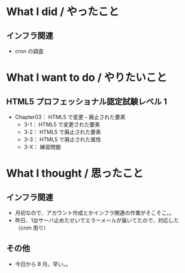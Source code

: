 # What I did / やったこと
## インフラ関連
- cron の調査

# What I want to do / やりたいこと
## HTML5 プロフェッショナル認定試験レベル 1
- Chapter03： HTML5 で変更・廃止された要素
    - 3-1： HTML5 で変更された要素
    - 3-2： HTML5 で廃止された要素
    - 3-3： HTML5 で廃止された属性
    - 3-X： 練習問題

# What I thought / 思ったこと
## インフラ関連
- 月初なので、アカウント作成とかインフラ関連の作業がそこそこ。。
- 昨日、1台サーバ止めたせいでエラーメールが届いてたので、対応した（cron 周り）

## その他
- 今日から 8 月。早い。。

